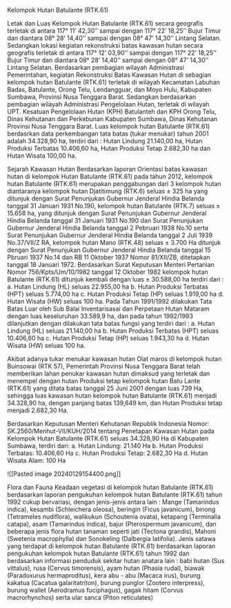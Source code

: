 Kelompok Hutan Batulante (RTK.61) 

Letak dan Luas
Kelompok Hutan Batulante (RTK.61) secara geografis terletak di antara 117° 11’ 42,30’’ sampai dengan 117° 22’ 18,25’’ Bujur Timur dan diantara 08° 28’ 14,40’’ sampai dengan 08° 47’ 14,30’’ Lintang Selatan. Sedangkan lokasi kegiatan rekonstruksi batas kawasan hutan secara geografis terletak di antara 117° 12’ 03,90’’ sampai dengan 117° 22’ 18,25’’ Bujur Timur dan diantara 08° 28’ 14,40’’ sampai dengan 08° 47’ 14,30’’ Lintang Selatan. 
Berdasarkan pembagian wilayah Administrasi Pemerintahan, kegiatan Rekonstruksi Batas Kawasan Hutan di sebagian kelompok hutan Batulante (RTK.61) terletak di wilayah Kecamatan Labuhan Badas, Batulante, Orong Telu, Lendangguar, dan Moyo Hulu, Kabupaten Sumbawa, Provinsi Nusa Tenggara Barat. Sedangkan berdasarkan pembagian wilayah Administrasi Pengelolaan Hutan,  terletak di wilayah UPT. Kesatuan Pengelolaan Hutan (KPH) Batulanteh dan KPH Orong Telu, Dinas Kehutanan dan Perkebunan Kabupaten Sumbawa, Dinas Kehutanan Provinsi Nusa Tenggara Barat.
Luas kelompok hutan Batulante (RTK.61) berdasrkan data perkembangan tata batas (tukar menukar) tahun 2001 adalah 34.328,90 ha, terdiri dari : Hutan Lindung 21.140,00 ha, Hutan Produksi Terbatas  10.406,60 ha, Hutan Produksi Tetap  2.682,30 ha dan Hutan Wisata 100,00 ha.

Sejarah Kawasan Hutan
Berdasarkan laporan Orientasi batas kawasan hutan di kelompok Hutan Batulante (RTK.61) pada tahun 2012, kelompok hutan Batulante (RTK.61) merupakan penggabungan dari 3 kelompok hutan diantaranya kelompok hutan Djatitimung (RTK.6) seluas ± 325 ha  yang ditunjuk dengan Surat Penunjukan Gubernur Jenderal Hindia Belanda tanggal 31 Januari 1931 No.190, kelompok hutan Batulante (RTK.7) seluas ± 15.658 ha, yang ditunjuk dengan Surat Penunjukan Gubernur Jenderal Hindia Belanda tanggal 31 Januari 1931 No.190 dan Surat Penunjukan Gubernur Jenderal Hindia Belanda tanggal 2 Pebruari 1938 No.10 serta Surat Penunjukan Gubernur Jenderal Hindia Belanda tanggal 2 Juli 1939 No.37/VII/Z RA, kelompok hutan Mano (RTK.48) seluas ± 3.700 Ha ditunjuk dengan Surat Penunjukan Gubernur Jenderal Hindia Belanda tanggal 15 Pbruari 1937 No.14 dan  RB 11 Oktober 1937 Nomor 81/XII/ZB, ditetapkan  tanggal 18 Januari 1972.
Berdasarkan Surat Keputusan Menteri Pertanian Nomor 756/Kpts/Um/10/1982 tanggal  12 Oktober 1982 kelompok hutan Batulante (RTK.61)  ditunjuk kembali dengan luas  ± 30.588,00 ha  terdiri dari :
a. Hutan Lindung (HL) seluas  22.955,00 ha
b. Hutan Produksi Terbatas (HPT) seluas 5.774,00 ha
c. Hutan Produksi Tetap (HP) seluas  1.919,00 ha
d. Hutan Wisata (HW) seluas 100 ha. 
Pada Tahun 1991/1992 dilakukan Tata  Batas Luar oleh  Sub Balai Inventarisasai dan Perpetaan Hutan Mataram  dengan luas keseluruhan  33.589,9 ha, dan pada tahun 1992/1993  dilanjutkan dengan dilakukan tata batas fungsi yang terdiri dari :
a. Hutan Lindung (HL) seluas 21.140,00 ha
b. Hutan Produksi Terbatas (HPT) seluas 10.406,60 ha
c. Hutan Produksi Tetap (HP) seluas 1.943,30 ha
d. Hutan Wisata (HW) seluas 100 ha.

Akibat adanya tukar menukar kawasan hutan Olat maros di kelompok hutan Buinsowai (RTK 57), Pemerintah Provinsi Nusa Tenggara Barat telah memberikan  lahan penukar kawasan hutan dimaksud yang terletak dan menempel dengan hutan Produksi tetap kelompok hutan Batu Lante (RTK.61) yang ditata batas  tanggal 25 Juni 2001 dengan luas 739 Ha, sehingga luas kawasan hutan kelompok hutan Batulante (RTK.61) menjadi 34.328,90 ha, dengan panjang batas 139,649 km, dan Hutan Produksi tetap menjadi 2.682,30 Ha. 

Berdasarkan Keputusan Menteri Kehutanan Republik Indonesia Nomor: SK.2560/Menhut-VII/KUH/2014 tentang Penetapan Kawasan Hutan pada Kelompok Hutan Batulante (RTK.61) seluas 34.328,90 Ha di Kabupaten Sumbawa, terdiri dari:
a. Hutan Lindung: 21.140 Ha
b. Hutan Produksi Terbatas: 10.406,60 Ha
c. Hutan Produksi Tetap: 2.682,30 Ha
d. Hutan Wisata Alam: 100 Ha 

![[Pasted image 20240129154400.png]]

Flora dan Fauna
Keadaan vegetasi di kelompok hutan Batulante (RTK.61) berdasarkan laporan pengukuhan kelompok hutan Batulante (RTK.61)  tahun 1992 cukup bervariasi, dengan jenis-jenis antara lain : Mange (Tamarindus indica), kesambi (Schleichera oleosa), beringin (Ficus javanicum), binong (Tetrameles nudiflora), walikukun (Schoutenia ovata), ketapang (Terminalia catapa), asam (Tamarindus indica), bajur (Pterospermum javanicum), dan beberapa jenis flora hutan tanaman seperti jati (Tectona grandis), Mahoni (Swetenia macrophylla) dan Sonokeling (Dalbergia latifolia).
Jenis satawa yang terdapat di kelompok hutan Batulante (RTK.61) berdasarkan laporan pengukuhan kelompok hutan Batulante (RTK.61) tahun 1992 dan berdasarkan informasi penduduk sekitar hutan anatara lain : babi hutan (Sus vittalus), rusa (Cervus timorensis), ayam hutan (Phasia rudal), biawak (Paradoxurus hermaproditus), kera abu - abu (Macaca irus), burung kakatua (Cacatua galaritatriton), burung punglor (Zootero interpress), burung wallet (Aerodramus fuciphagus), gagak hitam (Corvus macrorhynchos) serta ular sanca (Piton reticulates)